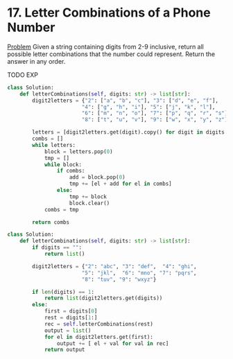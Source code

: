 # 17. Letter Combinations of a Phone Number

[Problem](https://leetcode.com/problems/letter-combinations-of-a-phone-number/description/) Given a string containing digits from 2-9 inclusive, return all possible letter combinations that the number could represent. Return the answer in any order.

TODO EXP

```python
class Solution:
    def letterCombinations(self, digits: str) -> list[str]:
        digit2letters = {"2": ["a", "b", "c"], "3": ["d", "e", "f"],
                        "4": ["g", "h", "i"], "5": ["j", "k", "l"],
                        "6": ["m", "n", "o"], "7": ["p", "q", "r", "s"],
                        "8": ["t", "u", "v"], "9": ["w", "x", "y", "z"]}

        letters = [digit2letters.get(digit).copy() for digit in digits ]
        combs = []
        while letters:
            block = letters.pop(0)
            tmp = []
            while block:
                if combs:
                    add = block.pop(0)
                    tmp += [el + add for el in combs]
                else:
                    tmp += block
                    block.clear()
            combs = tmp

        return combs
```

```python
class Solution:
    def letterCombinations(self, digits: str) -> list[str]:          
        if digits == "":
            return list()

        digit2letters = {"2": "abc", "3": "def",  "4": "ghi",
                        "5": "jkl",  "6": "mno", "7": "pqrs",
                        "8": "tuv", "9": "wxyz"}

        if len(digits) == 1:
            return list(digit2letters.get(digits))
        else:
            first = digits[0]
            rest = digits[1:]
            rec = self.letterCombinations(rest)
            output = list()
            for el in digit2letters.get(first):
                output += [ el + val for val in rec]
            return output
```